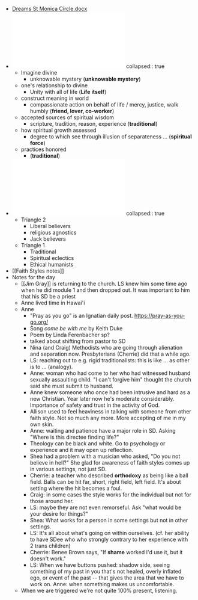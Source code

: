 - [Dreams St Monica Circle.docx](../assets/Dreams_St_Monica_Circle_1738800251457_0.docx)
- ![Faith Styles Test - Jan 30 2025 - 2-12 PM.pdf](../assets/Faith_Styles_Test_-_Jan_30_2025_-_2-12_PM_1738800286358_0.pdf)
  collapsed:: true
	- Imagine divine
		- unknowable mystery (**unknowable mystery**)
	- one's relationship to divine
		- Unity with all of life (**Life itself**)
	- construct meaning in world
		- compassionate action on behalf of life / mercy, justice, walk humbly (**friend, lover, co-worker**)
	- accepted sources of spiritual wisdom
		- scripture, tradition, reason, experience (**traditional**)
	- how spiritual growth assessed
		- degree to which see through illusion of separateness ... (**spiritual force**)
	- practices honored
		- (**traditional**)
- ![Faith Styles Chart - Jan 30 2025 - 2-19 PM.pdf](../assets/Faith_Styles_Chart_-_Jan_30_2025_-_2-19_PM_1738800264316_0.pdf)
  collapsed:: true
	- Triangle 2
		- Liberal believers
		- religious agnostics
		- Jack believers
	- Triangle 1
		- Traditional
		- Spiritual eclectics
		- Ethical humanists
- [[Faith Styles notes]]
- Notes for the day
	- [[Jim Gray]] is returning to the church. LS knew him some time ago when he did module 1 and then dropped out. It was important to him that his SD be a priest
	- Anne lived time in Hawai'i
	- Anne
		- "Pray as you go" is an Ignatian daily post. https://pray-as-you-go.org/
		- Song *come be with me* by Keith Duke
		- Poem by Linda Ferenbacher sp?
		- talked about shifting from pastor to SD
		- Nina (and Craig) Methodists who are going through alienation and separation now. Presbyterians (Cherrie) did that a while ago.
		- LS: reaching out to e.g. rigid traditionalists: this is like ... as other is to ... (analogy).
		- Anne: woman who had come to her who had witnessed husband sexually assaulting child. "I can't forgive him" thought the church said she must submit to husband.
		- Anne knew someone who once had been intrusive and hard as a new Christian. Year later now he's moderate considerably. Importance of safety and trust in the activity of God.
		- Allison used to feel heaviness in talking with someone from other faith style. Not so much any more. More accepting of me in my own skin.
		- Anne: waiting and patience have a major role in SD. Asking "Where is this directee finding life?"
		- Theology can be  black and white. Go to psychology or experience and it may open up reflection.
		- Shea had a problem with a musician who asked, "Do you not believe in hell?" She glad for awareness of faith styles comes up in various settings, not just SD.
		- Cherrie: a teacher who described **orthodoxy** as being like a ball field. Balls can be hit far, short, right field, left field. It's about setting where the hit becomes a foul.
		- Craig: in some cases the style works for the individual but not for those around her.
		- LS: maybe they are not even remorseful. Ask "what would be your desire for things?"
		- Shea: What works for a person in some settings but not in other settings.
		- LS: It's all about what's going on within ourselves. (cf. her ability to have SDee who who strongly contrary to her experience with 2 trans children)
		- Cherrie: Benee Brown says, "If **shame** worked I'd use it, but it doesn't work."
		- LS: When we have buttons pushed: shadow side, seeing something of my past in you that's not healed, overly inflated ego, or event of the past  -- that gives the area that we have to work on. Anne: when something makes us uncomfortable.
	- When we are triggered we're not quite 100% present, listening.